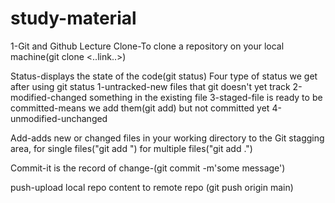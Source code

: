 # study-material
1-Git and Github Lecture
Clone-To clone a repository on your local machine(git clone <..link..>)

Status-displays the state of the code(git status)
Four type of status we get after using git status
1-untracked-new files that git doesn't yet track
2-modified-changed something in the existing file 
3-staged-file is ready to be committed-means we add them(git add) but not committed yet
4-unmodified-unchanged

Add-adds new or changed files in your working directory to the Git stagging area, for single files("git add <fileName>") for multiple files("git add .")

Commit-it is the record of change-(git commit -m'some message')

push-upload local repo content to remote repo (git push origin main)